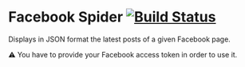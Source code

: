 # Facebook Spider [![Build Status](https://travis-ci.org/scoptico/facebook_spider.svg?branch=master)](https://travis-ci.org/scoptico/facebook_spider)

Displays in JSON format the latest posts of a given Facebook
page.

:warning: You have to provide your Facebook access token in
order to use it.
